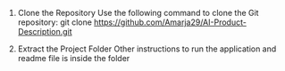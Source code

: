 1. Clone the Repository
  Use the following command to clone the Git repository:
  git clone https://github.com/Amarja29/AI-Product-Description.git

2. Extract the Project Folder
  Other instructions to run the application and readme file is inside the folder
